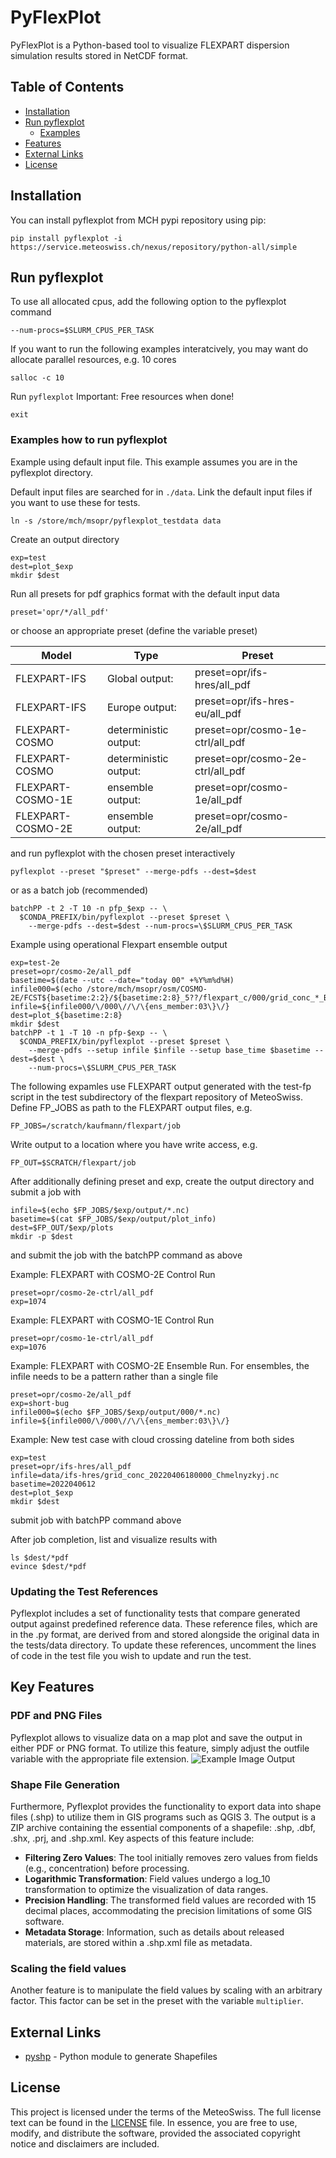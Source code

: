 # PyFlexPlot

PyFlexPlot is a Python-based tool to visualize FLEXPART dispersion simulation results stored in NetCDF format.

## Table of Contents

- [Installation](#installation)
- [Run pyflexplot](#run-pyflexplot)
  - [Examples](#examples-how-to-run-pyflexplot)
- [Features](#key-features)
- [External Links](#external-links)
- [License](#license)

## Installation

You can install pyflexplot from MCH pypi repository using pip:

    pip install pyflexplot -i https://service.meteoswiss.ch/nexus/repository/python-all/simple

## Run pyflexplot

To use all allocated cpus, add the following option to the pyflexplot command

    --num-procs=$SLURM_CPUS_PER_TASK

If you want to run the following examples interatcively,
you may want do allocate parallel resources, e.g. 10 cores

    salloc -c 10

Run `pyflexplot`
Important: Free resources when done!

    exit

### Examples how to run pyflexplot

Example using default input file.
This example assumes you are in the pyflexplot directory.

Default input files are searched for in  `./data`.
Link the default input files if you want to use these for tests.

    ln -s /store/mch/msopr/pyflexplot_testdata data

Create an output directory

    exp=test
    dest=plot_$exp
    mkdir $dest

Run all presets for pdf graphics format with the default input data

    preset='opr/*/all_pdf'

or choose an appropriate preset (define the variable preset)

| Model            | Type                 | Preset                           |
|------------------|----------------------|----------------------------------|
| FLEXPART-IFS     | Global output:       | preset=opr/ifs-hres/all_pdf      |
| FLEXPART-IFS     | Europe output:       | preset=opr/ifs-hres-eu/all_pdf   |
| FLEXPART-COSMO   | deterministic output:| preset=opr/cosmo-1e-ctrl/all_pdf |
| FLEXPART-COSMO   | deterministic output:| preset=opr/cosmo-2e-ctrl/all_pdf |
| FLEXPART-COSMO-1E| ensemble output:     | preset=opr/cosmo-1e/all_pdf      |
| FLEXPART-COSMO-2E| ensemble output:     | preset=opr/cosmo-2e/all_pdf      |

and run pyflexplot with the chosen preset interactively

    pyflexplot --preset "$preset" --merge-pdfs --dest=$dest

or as a batch job (recommended)

    batchPP -t 2 -T 10 -n pfp_$exp -- \
      $CONDA_PREFIX/bin/pyflexplot --preset $preset \
        --merge-pdfs --dest=$dest --num-procs=\$SLURM_CPUS_PER_TASK

Example using operational Flexpart ensemble output
```
exp=test-2e
preset=opr/cosmo-2e/all_pdf
basetime=$(date --utc --date="today 00" +%Y%m%d%H)
infile000=$(echo /store/mch/msopr/osm/COSMO-2E/FCST${basetime:2:2}/${basetime:2:8}_5??/flexpart_c/000/grid_conc_*_BEZ.nc)
infile=${infile000/\/000\//\/\{ens_member:03\}\/}
dest=plot_${basetime:2:8}
mkdir $dest
batchPP -t 1 -T 10 -n pfp-$exp -- \
  $CONDA_PREFIX/bin/pyflexplot --preset $preset \
    --merge-pdfs --setup infile $infile --setup base_time $basetime --dest=$dest \
    --num-procs=\$SLURM_CPUS_PER_TASK
```

The following expamles use FLEXPART output generated with the test-fp script
in the test subdirectory of the flexpart repository of MeteoSwiss. Define FP_JOBS
as path to the FLEXPART output files, e.g.

    FP_JOBS=/scratch/kaufmann/flexpart/job

Write output to a location where you have write access, e.g.

    FP_OUT=$SCRATCH/flexpart/job

After additionally defining preset and exp, create the output directory
and submit a job with

    infile=$(echo $FP_JOBS/$exp/output/*.nc)
    basetime=$(cat $FP_JOBS/$exp/output/plot_info)
    dest=$FP_OUT/$exp/plots
    mkdir -p $dest

and submit the job with the batchPP command as above

Example: FLEXPART with COSMO-2E Control Run

    preset=opr/cosmo-2e-ctrl/all_pdf
    exp=1074

Example: FLEXPART with COSMO-1E Control Run

    preset=opr/cosmo-1e-ctrl/all_pdf
    exp=1076

Example: FLEXPART with COSMO-2E Ensemble Run.
For ensembles, the infile needs to be a pattern rather than a single file

    preset=opr/cosmo-2e/all_pdf
    exp=short-bug
    infile000=$(echo $FP_JOBS/$exp/output/000/*.nc)
    infile=${infile000/\/000\//\/\{ens_member:03\}\/}

Example: New test case with cloud crossing dateline from both sides

    exp=test
    preset=opr/ifs-hres/all_pdf
    infile=data/ifs-hres/grid_conc_20220406180000_Chmelnyzkyj.nc
    basetime=2022040612
    dest=plot_$exp
    mkdir $dest

submit job with batchPP command above

After job completion, list and visualize results with

    ls $dest/*pdf
    evince $dest/*pdf

### Updating the Test References

Pyflexplot includes a set of functionality tests that compare generated output against predefined reference data.
These reference files, which are in the .py format, are derived from and stored alongside the original data in the tests/data directory.
To update these references, uncomment the lines of code in the test file you wish to update and run the test.


## Key Features

### PDF and PNG Files

Pyflexplot allows to visualize data on a map plot and save the output in either PDF or PNG format. To utilize this feature, simply adjust the outfile variable with the appropriate file extension.
![Example Image Output](img/integrated_concentration_site-Goesgen_species-1_domain-full_lang-de_ts-20200217T0900.png)

### Shape File Generation

Furthermore, Pyflexplot provides the functionality to export data into shape files (.shp) to utilize them in GIS programs such as QGIS 3. The output is a ZIP archive containing the essential components of a shapefile: .shp, .dbf, .shx, .prj, and .shp.xml.
Key aspects of this feature include:

- __Filtering Zero Values__: The tool initially removes zero values from fields (e.g., concentration) before processing.
- __Logarithmic Transformation__: Field values undergo a log_10 transformation to optimize the visualization of data ranges.
- __Precision Handling__: The transformed field values are recorded with 15 decimal places, accommodating the precision limitations of some GIS software.
- __Metadata Storage__: Information, such as details about released materials, are stored within a .shp.xml file as metadata.

### Scaling the field values

Another feature is to manipulate the field values by scaling with an arbitrary factor. This factor can be set in the preset with the variable `multiplier`.

## External Links

- [pyshp](https://github.com/GeospatialPython/pyshp) - Python module to generate Shapefiles

## License

This project is licensed under the terms of the MeteoSwiss. The full license text can be found in the [LICENSE](LICENSE) file.
In essence, you are free to use, modify, and distribute the software, provided the associated copyright notice and disclaimers are included.
